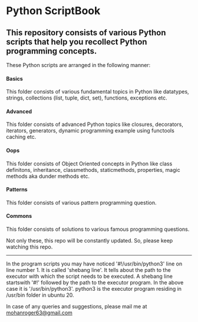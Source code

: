 # Python ScriptBook

## This repository consists of various Python scripts that help you recollect Python programming concepts.

These Python scripts are arranged in the following manner:

#### Basics

This folder consists of various fundamental topics in Python like datatypes, strings, collections (list, tuple, dict, set), functions,
exceptions etc.

#### Advanced

This folder consists of advanced Python topics like closures, decorators, iterators, generators, dynamic programming example using functools caching etc.

#### Oops

This folder consists of Object Oriented concepts in Python like class definitons, inheritance, classmethods, staticmethods, properties, magic methods aka dunder methods etc.

#### Patterns
 
 This folder consists of various pattern programming question.

 #### Commons

 This folder consists of solutions to various famous programming questions.

 Not only these, this repo will be constantly updated. So, please keep watching this repo.

---

In the program scripts you may have noticed '#!/usr/bin/python3' line on line number 1. It is
called 'shebang line'. It tells about the path to the executor with which the script needs to
be executed. A shebang line startswith '#!' followed by the path to the executor program. In
the above case it is '/usr/bin/python3'. python3 is the executor program residing in /usr/bin
folder in ubuntu 20.

In case of any queries and suggestions, please mail me at mohanroger63@gmail.com